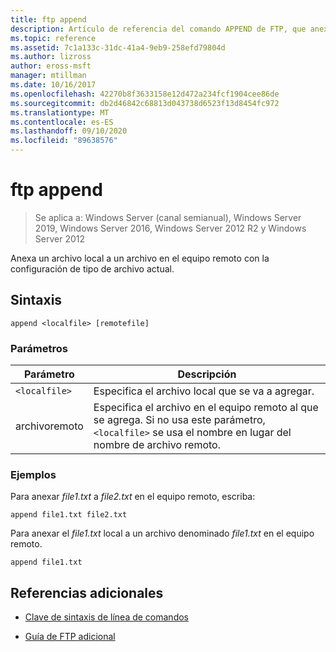 ```yaml
---
title: ftp append
description: Artículo de referencia del comando APPEND de FTP, que anexa un archivo local a un archivo en el equipo remoto con la configuración de tipo de archivo actual.
ms.topic: reference
ms.assetid: 7c1a133c-31dc-41a4-9eb9-258efd79804d
ms.author: lizross
author: eross-msft
manager: mtillman
ms.date: 10/16/2017
ms.openlocfilehash: 42270b8f3633158e12d472a234fcf1904cee86de
ms.sourcegitcommit: db2d46842c68813d043738d6523f13d8454fc972
ms.translationtype: MT
ms.contentlocale: es-ES
ms.lasthandoff: 09/10/2020
ms.locfileid: "89638576"
---
```

# <a name="ftp-append"></a>ftp append

> Se aplica a: Windows Server (canal semianual), Windows Server 2019, Windows Server 2016, Windows Server 2012 R2 y Windows Server 2012

Anexa un archivo local a un archivo en el equipo remoto con la configuración de tipo de archivo actual.

## <a name="syntax"></a>Sintaxis

```
append <localfile> [remotefile]
```

### <a name="parameters"></a>Parámetros

| Parámetro | Descripción |
| --------- | ----------- |
| `<localfile>` | Especifica el archivo local que se va a agregar. |
| archivoremoto | Especifica el archivo en el equipo remoto al que <localfile> se agrega. Si no usa este parámetro, `<localfile>` se usa el nombre en lugar del nombre de archivo remoto. |

### <a name="examples"></a>Ejemplos

Para anexar *file1.txt* a *file2.txt* en el equipo remoto, escriba:

```
append file1.txt file2.txt
```

Para anexar el *file1.txt* local a un archivo denominado *file1.txt* en el equipo remoto.

```
append file1.txt
```

## <a name="additional-references"></a>Referencias adicionales

- [Clave de sintaxis de línea de comandos](command-line-syntax-key.md)

- [Guía de FTP adicional](/previous-versions/orphan-topics/ws.10/cc756013(v=ws.10))
